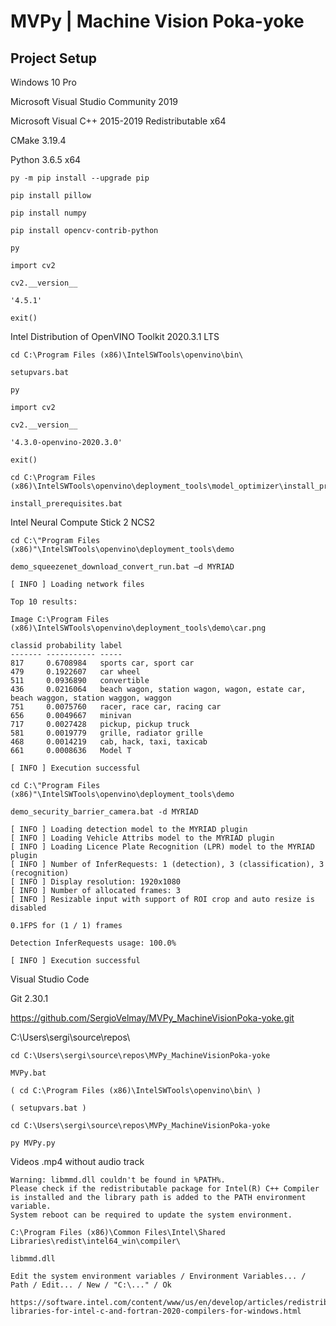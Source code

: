 # MVPy | Machine Vision Poka-yoke

## Project Setup

Windows 10 Pro

Microsoft Visual Studio Community 2019

Microsoft Visual C++ 2015-2019 Redistributable x64

CMake 3.19.4

Python 3.6.5 x64

```
py -m pip install --upgrade pip

pip install pillow

pip install numpy

pip install opencv-contrib-python
```

```
py

import cv2

cv2.__version__

'4.5.1'

exit()
```

Intel Distribution of OpenVINO Toolkit 2020.3.1 LTS

```
cd C:\Program Files (x86)\IntelSWTools\openvino\bin\

setupvars.bat
```

```
py

import cv2

cv2.__version__

'4.3.0-openvino-2020.3.0'

exit()
```

```
cd C:\Program Files (x86)\IntelSWTools\openvino\deployment_tools\model_optimizer\install_prerequisites

install_prerequisites.bat
```

Intel Neural Compute Stick 2 NCS2

```
cd C:\"Program Files (x86)"\IntelSWTools\openvino\deployment_tools\demo

demo_squeezenet_download_convert_run.bat –d MYRIAD

[ INFO ] Loading network files

Top 10 results:

Image C:\Program Files (x86)\IntelSWTools\openvino\deployment_tools\demo\car.png

classid probability label
------- ----------- -----
817     0.6708984   sports car, sport car
479     0.1922607   car wheel
511     0.0936890   convertible
436     0.0216064   beach wagon, station wagon, wagon, estate car, beach waggon, station waggon, waggon
751     0.0075760   racer, race car, racing car
656     0.0049667   minivan
717     0.0027428   pickup, pickup truck
581     0.0019779   grille, radiator grille
468     0.0014219   cab, hack, taxi, taxicab
661     0.0008636   Model T

[ INFO ] Execution successful
```
```
cd C:\"Program Files (x86)"\IntelSWTools\openvino\deployment_tools\demo

demo_security_barrier_camera.bat -d MYRIAD

[ INFO ] Loading detection model to the MYRIAD plugin
[ INFO ] Loading Vehicle Attribs model to the MYRIAD plugin
[ INFO ] Loading Licence Plate Recognition (LPR) model to the MYRIAD plugin
[ INFO ] Number of InferRequests: 1 (detection), 3 (classification), 3 (recognition)
[ INFO ] Display resolution: 1920x1080
[ INFO ] Number of allocated frames: 3
[ INFO ] Resizable input with support of ROI crop and auto resize is disabled

0.1FPS for (1 / 1) frames

Detection InferRequests usage: 100.0%

[ INFO ] Execution successful
```

Visual Studio Code 

Git 2.30.1

https://github.com/SergioVelmay/MVPy_MachineVisionPoka-yoke.git

C:\Users\sergi\source\repos\

```
cd C:\Users\sergi\source\repos\MVPy_MachineVisionPoka-yoke

MVPy.bat
```

```
( cd C:\Program Files (x86)\IntelSWTools\openvino\bin\ )

( setupvars.bat )
```

```
cd C:\Users\sergi\source\repos\MVPy_MachineVisionPoka-yoke

py MVPy.py
```

Videos .mp4 without audio track

```
Warning: libmmd.dll couldn't be found in %PATH%.
Please check if the redistributable package for Intel(R) C++ Compiler is installed and the library path is added to the PATH environment variable.
System reboot can be required to update the system environment.

C:\Program Files (x86)\Common Files\Intel\Shared Libraries\redist\intel64_win\compiler\

libmmd.dll

Edit the system environment variables / Environment Variables... / Path / Edit... / New / "C:\..." / Ok

https://software.intel.com/content/www/us/en/develop/articles/redistributable-libraries-for-intel-c-and-fortran-2020-compilers-for-windows.html